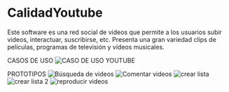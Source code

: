 # CalidadYoutube
Este software es una red social de videos que permite a los usuarios subir videos, interactuar, suscribirse, etc.
Presenta una gran variedad clips de películas, programas de televisión y vídeos musicales.

CASOS DE USO
![CASO DE USO YOUTUBE](https://user-images.githubusercontent.com/83052772/137076841-9b93e329-85a1-434a-b735-7dc7ab23f21c.png)

PROTOTIPOS
![Búsqueda de videos](https://user-images.githubusercontent.com/75955869/137233023-76be0ed1-2a2a-4c7e-9401-1831846ee299.jpeg)
![Comentar videos](https://user-images.githubusercontent.com/75955869/137233035-3f8be320-6384-4793-b7fa-4476664523cc.jpeg)
![crear lista](https://user-images.githubusercontent.com/75955869/137233044-19e6173b-3446-4a7d-960c-f74e4cee029b.jpeg)
![crear lista 2](https://user-images.githubusercontent.com/75955869/137233048-5fd6987d-d127-4a4c-8f5b-b06fd11f260e.jpeg)
![reproducir videos](https://user-images.githubusercontent.com/75955869/137233059-33fbc8c5-2c8b-4ba9-b09d-82d70b267b65.jpeg)

